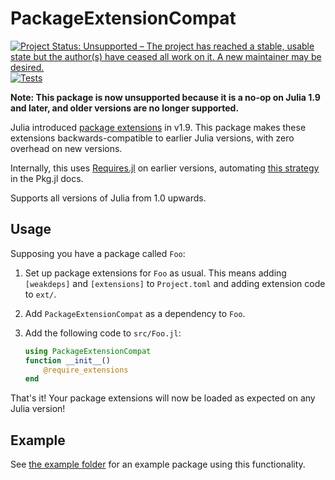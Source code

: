 # PackageExtensionCompat

[![Project Status: Unsupported – The project has reached a stable, usable state but the author(s) have ceased all work on it. A new maintainer may be desired.](https://www.repostatus.org/badges/latest/unsupported.svg)](https://www.repostatus.org/#unsupported)
[![Tests](https://github.com/cjdoris/PackageExtensionCompat.jl/actions/workflows/tests.yml/badge.svg)](https://github.com/cjdoris/PackageExtensionCompat.jl/actions/workflows/tests.yml)

**Note: This package is now unsupported because it is a no-op on Julia 1.9 and later, and older versions are no longer supported.**

Julia introduced
[package extensions](https://pkgdocs.julialang.org/v1.9/creating-packages/#Conditional-loading-of-code-in-packages-(Extensions))
in v1.9. This package makes these extensions backwards-compatible to earlier Julia versions,
with zero overhead on new versions.

Internally, this uses
[Requires.jl](https://github.com/JuliaPackaging/Requires.jl)
on earlier versions, automating
[this strategy](https://pkgdocs.julialang.org/v1.9/creating-packages/#Requires.jl)
in the Pkg.jl docs.

Supports all versions of Julia from 1.0 upwards.

## Usage

Supposing you have a package called `Foo`:

1. Set up package extensions for `Foo` as usual. This means adding `[weakdeps]` and
   `[extensions]` to `Project.toml` and adding extension code to `ext/`.

2. Add `PackageExtensionCompat` as a dependency to `Foo`.

3. Add the following code to `src/Foo.jl`:
   ```julia
   using PackageExtensionCompat
   function __init__()
       @require_extensions
   end
   ```

That's it! Your package extensions will now be loaded as expected on any Julia version!

## Example

See
[the example folder](https://github.com/cjdoris/PackageExtensionCompat.jl/tree/main/example)
for an example package using this functionality.
